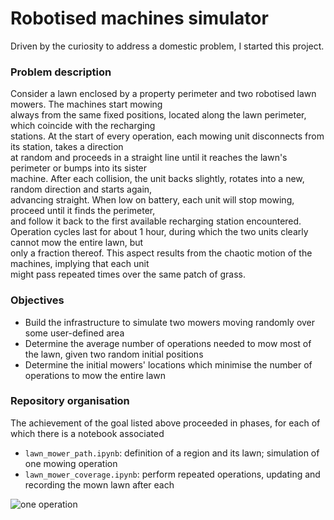 # Robotised machines simulator

Driven by the curiosity to address a domestic problem, I started this project. 

### Problem description
Consider a lawn enclosed by a property perimeter and two robotised lawn mowers. The machines start mowing  
always from the same fixed positions, located along the lawn perimeter, which coincide with the recharging  
stations. At the start of every operation, each mowing unit disconnects from its station, takes a direction  
at random and proceeds in a straight line until it reaches the lawn's perimeter or bumps into its sister  
machine. After each collision, the unit backs slightly, rotates into a new, random direction and starts again,  
advancing straight. When low on battery, each unit will stop mowing, proceed until it finds the perimeter,  
and follow it back to the first available recharging station encountered.  
Operation cycles last for about 1 hour, during which the two units clearly cannot mow the entire lawn, but  
only a fraction thereof. This aspect results from the chaotic motion of the machines, implying that each unit  
might pass repeated times over the same patch of grass.

### Objectives
- Build the infrastructure to simulate two mowers moving randomly over some user-defined area
- Determine the average number of operations needed to mow most of the lawn, given two random initial positions  
- Determine the initial mowers' locations which minimise the number of operations to mow the entire lawn

### Repository organisation
The achievement of the goal listed above proceeded in phases, for each of which there is a notebook associated
- `lawn_mower_path.ipynb`: definition of a region and its lawn; simulation of one mowing operation  
- `lawn_mower_coverage.ipynb`: perform repeated operations, updating and recording the mown lawn after each  

![one operation]()
